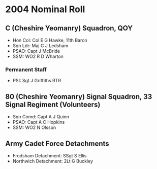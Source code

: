 # 2004 Nominal Roll

## C (Cheshire Yeomanry) Squadron, QOY

* Hon Col: Col E G Hawke, 11th Baron
* Sqn Ldr: Maj C J Ledsham
* PSAO: Capt J McBride
* SSM: WO2 R D Wharton

### Permanent Staff

* PSI: Sgt J Griffiths RTR

## 80 (Cheshire Yeomanry) Signal Squadron, 33 Signal Regiment (Volunteers)

* Sqn Comd: Capt A J Quinn
* PSAO: Capt A C Hopkins
* SSM: WO2 N Olsson

## Army Cadet Force Detachments

* Frodsham Detachment: SSgt S Ellis
* Northwich Detachment: 2Lt G Buckley
